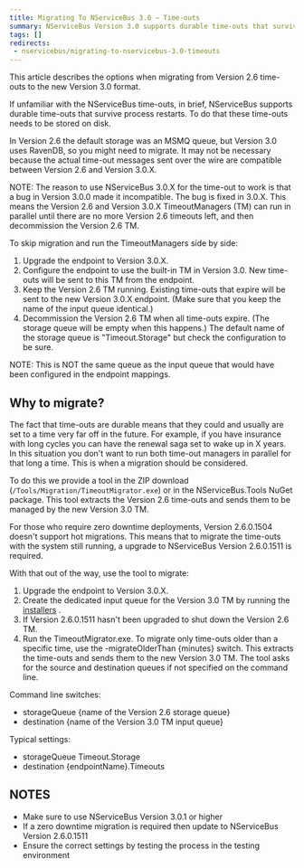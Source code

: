 ```yaml
---
title: Migrating To NServiceBus 3.0 – Time-outs
summary: NServiceBus Version 3.0 supports durable time-outs that survive process restarts. Store the time-outs on disk.
tags: []
redirects:
 - nservicebus/migrating-to-nservicebus-3.0-timeouts
---
```


This article describes the options when migrating from Version 2.6 time-outs to the new Version 3.0 format.

If unfamiliar with the NServiceBus time-outs, in brief, NServiceBus supports durable time-outs that survive process restarts. To do that these time-outs needs to be stored on disk.

In Version 2.6 the default storage was an MSMQ queue, but Version 3.0 uses RavenDB, so you might need to migrate. It may not be necessary because the actual time-out messages sent over the wire are compatible between Version 2.6 and Version 3.0.X.

NOTE: The reason to use NServiceBus 3.0.X for the time-out to work is that a bug in Version 3.0.0 made it incompatible. The bug is fixed in 3.0.X. This means the Version 2.6 and Version 3.0.X TimeoutManagers (TM) can run in parallel until there are no more Version 2.6 timeouts left, and then decommission the Version 2.6 TM.

To skip migration and run the TimeoutManagers side by side:

 1. Upgrade the endpoint to Version 3.0.X.
 1. Configure the endpoint to use the built-in TM in Version 3.0. New time-outs will be sent to this TM from the endpoint.
 1. Keep the Version 2.6 TM running. Existing time-outs that expire will be sent to the new Version 3.0.X endpoint. (Make sure that you keep the name of the input queue identical.)
 1. Decommission the Version 2.6 TM when all time-outs expire. (The storage queue will be empty when this happens.) The default name of the storage queue is "Timeout.Storage" but check the configuration to be sure.

NOTE: This is NOT the same queue as the input queue that would have been configured in the endpoint mappings.


## Why to migrate?

The fact that time-outs are durable means that they could and usually are set to a time very far off in the future. For example, if you have insurance with long cycles you can have the renewal saga set to wake up in X years. In this situation you don't want to run both time-out managers in parallel for that long a time. This is when a migration should be considered.

To do this we provide a tool in the ZIP download (`/Tools/Migration/TimeoutMigrator.exe`) or in the NServiceBus.Tools NuGet package. This tool extracts the Version 2.6 time-outs and sends them to be managed by the new Version 3.0 TM.

For those who require zero downtime deployments, Version 2.6.0.1504 doesn't support hot migrations. This means that to migrate the time-outs with the system still running, a upgrade to NServiceBus Version 2.6.0.1511 is required.

With that out of the way, use the tool to migrate:

 1. Upgrade the endpoint to Version 3.0.X.
 1. Create the dedicated input queue for the Version 3.0 TM by running the [installers](/nservicebus/operations/installers.md) .
 1. If Version 2.6.0.1511 hasn't been upgraded to shut down the Version 2.6 TM.
 1. Run the TimeoutMigrator.exe. To migrate only time-outs older than a specific time, use the -migrateOlderThan {minutes} switch. This extracts the time-outs and sends them to the new Version 3.0 TM. The tool asks for the source and destination queues if not specified on the command line.

Command line switches:

 * storageQueue {name of the Version 2.6 storage queue}
 * destination {name of the Version 3.0 TM input queue}

Typical settings:

 * storageQueue Timeout.Storage
 * destination {endpointName}.Timeouts


## NOTES

 * Make sure to use NServiceBus Version 3.0.1 or higher
 * If a zero downtime migration is required then update to NServiceBus Version 2.6.0.1511 
 * Ensure the correct settings by testing the process in the testing environment